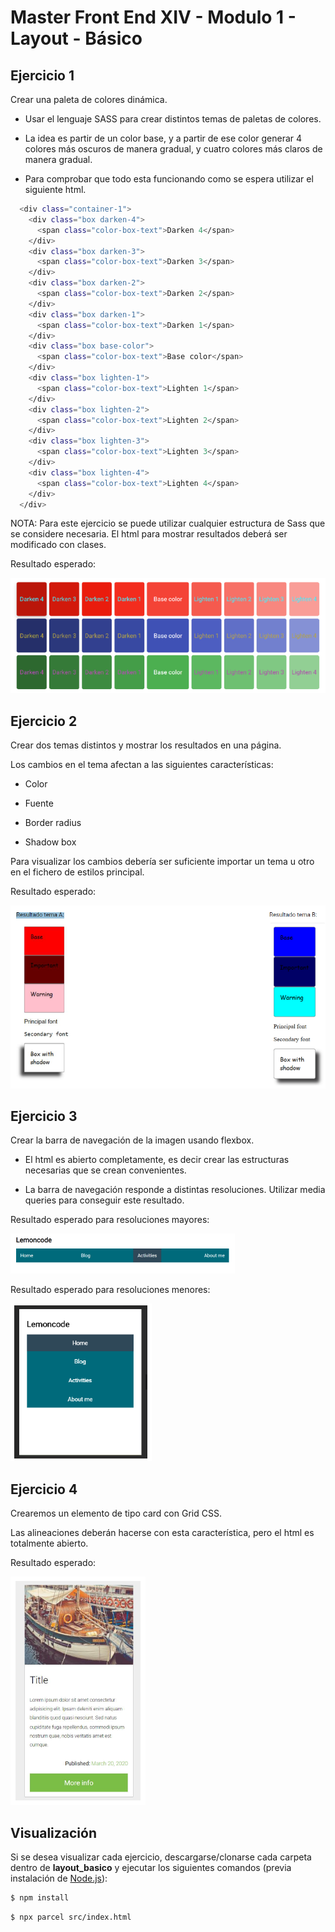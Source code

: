 # Master Front End XIV - Modulo 1 - Layout - Básico

## Ejercicio 1

Crear una paleta de colores dinámica.

- Usar el lenguaje SASS para crear distintos temas de paletas de colores.

- La idea es partir de un color base, y a partir de ese color generar 4 colores más oscuros de manera gradual, y cuatro colores más claros de manera gradual.

- Para comprobar que todo esta funcionando como se espera utilizar el siguiente html.

```bash
  <div class="container-1">
    <div class="box darken-4">
      <span class="color-box-text">Darken 4</span>
    </div>
    <div class="box darken-3">
      <span class="color-box-text">Darken 3</span>
    </div>
    <div class="box darken-2">
      <span class="color-box-text">Darken 2</span>
    </div>
    <div class="box darken-1">
      <span class="color-box-text">Darken 1</span>
    </div>
    <div class="box base-color">
      <span class="color-box-text">Base color</span>
    </div>
    <div class="box lighten-1">
      <span class="color-box-text">Lighten 1</span>
    </div>
    <div class="box lighten-2">
      <span class="color-box-text">Lighten 2</span>
    </div>
    <div class="box lighten-3">
      <span class="color-box-text">Lighten 3</span>
    </div>
    <div class="box lighten-4">
      <span class="color-box-text">Lighten 4</span>
    </div>
  </div>
```

NOTA: Para este ejercicio se puede utilizar cualquier estructura de Sass que se considere necesaria. El html para mostrar resultados deberá ser modificado con clases.

Resultado esperado:

![Resultado esperado del ejercicio 1 - Layout básico](resultado_ejercicio_1.png)

## Ejercicio 2

Crear dos temas distintos y mostrar los resultados en una página.

Los cambios en el tema afectan a las siguientes características:

- Color

- Fuente

- Border radius

- Shadow box

Para visualizar los cambios debería ser suficiente importar un tema u otro en el fichero de estilos principal.

Resultado esperado:

![Resultado esperado del ejercicio 2 - Layout básico](resultado_ejercicio_2.png)

## Ejercicio 3

Crear la barra de navegación de la imagen usando flexbox.

- El html es abierto completamente, es decir crear las estructuras necesarias que se crean convenientes.

- La barra de navegación responde a distintas resoluciones. Utilizar media queries para conseguir este resultado.

Resultado esperado para resoluciones mayores:

![Resultado esperado para resoluciones mayores del ejercicio 3 - Layout básico](resultado_ejercicio_3_res_mayor.png)

Resultado esperado para resoluciones menores: 

![Resultado esperado para resoluciones menores del ejercicio 3](resultado_ejercicio_3_res_menor.png)

## Ejercicio 4

Crearemos un elemento de tipo card con Grid CSS.

Las alineaciones deberán hacerse con esta característica, pero el html es totalmente abierto.

Resultado esperado:

 ![Resultado esperado del ejercicio 4 - Layout básico](resultado_ejercicio_4.png)

## Visualización

Si se desea visualizar cada ejercicio, descargarse/clonarse cada carpeta dentro de **layout_basico** y ejecutar los siguientes comandos (previa instalación de [Node.js](https://nodejs.org/es/download/)):

```bash
$ npm install
```

```bash
$ npx parcel src/index.html
```
